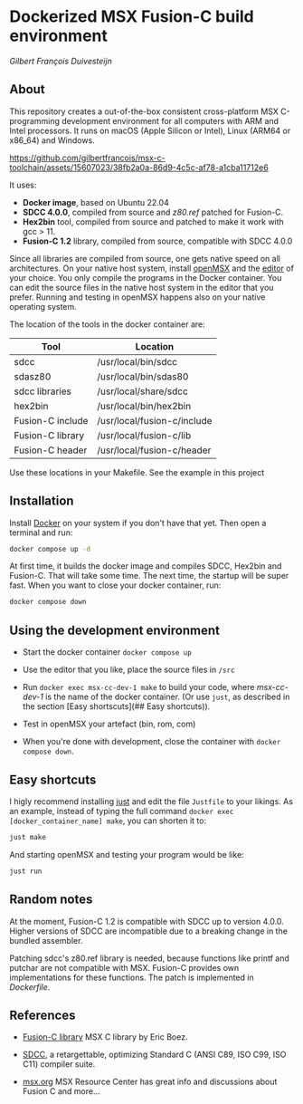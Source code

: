 # Dockerized MSX Fusion-C build environment 

_Gilbert François Duivesteijn_

## About

This repository creates a out-of-the-box consistent cross-platform MSX C-programming development environment for all computers with ARM and Intel processors. It runs on macOS (Apple Silicon or Intel), Linux (ARM64 or x86_64) and Windows.


https://github.com/gilbertfrancois/msx-c-toolchain/assets/15607023/38fb2a0a-86d9-4c5c-af78-a1cba11712e6


It uses:

- **Docker image**, based on Ubuntu 22.04
- **SDCC 4.0.0**, compiled from source and *z80.ref* patched for Fusion-C.
- **Hex2bin** tool, compiled from source and patched to make it work with gcc > 11.
- **Fusion-C 1.2** library, compiled from source, compatible with SDCC 4.0.0

Since all libraries are compiled from source, one gets native speed on all architectures. On your native host system, install [openMSX](http://openmsx.org) and the [editor](https://neovim.io) of your choice. You only compile the programs in the Docker container. You can edit the source files in the native host system in the editor that you prefer. Running and testing in openMSX happens also on your native operating system.



The location of the tools in the docker container are:

| Tool             | Location                    |
| ---------------- | --------------------------- |
| sdcc             | /usr/local/bin/sdcc         |
| sdasz80          | /usr/local/bin/sdas80       |
| sdcc libraries   | /usr/local/share/sdcc       |
| hex2bin          | /usr/local/bin/hex2bin      |
| Fusion-C include | /usr/local/fusion-c/include |
| Fusion-C library | /usr/local/fusion-c/lib     |
| Fusion-C header  | /usr/local/fusion-c/header  |

Use these locations in your Makefile. See the example in this project 



## Installation

Install [Docker](https://www.docker.com) on your system if you don't have that yet. Then open a terminal and run:

```sh
docker compose up -d
```

At first time, it builds the docker image and compiles SDCC, Hex2bin and Fusion-C. That will take some time. The next time, the startup will be super fast. When you want to close your docker container, run:

```sh
docker compose down
```



## Using the development environment

- Start the docker container `docker compose up`
- Use the editor that you like, place the source files in `/src`
- Run `docker exec msx-cc-dev-1 make` to build your code, where *msx-cc-dev-1* is the name of the docker container. (Or use `just`, as described in the section [Easy shortscuts](## Easy shortcuts)).

- Test in openMSX your artefact (bin, rom, com)

- When you're done with development, close the container with `docker compose down`.



## Easy shortcuts

I higly recommend installing [just](https://github.com/casey/just) and edit the file `Justfile` to your likings. As an example, instead of typing the full command `docker exec [docker_container_name] make`, you can shorten it to:

```sh
just make
```

And starting openMSX and testing your program would be like:

```sh
just run
```



## Random notes

At the moment, Fusion-C 1.2 is compatible with SDCC up to version 4.0.0. Higher versions of SDCC are incompatible due to a breaking change in the bundled assembler. 

Patching sdcc's z80.ref library is needed, because functions like printf and putchar are not compatible with MSX. Fusion-C provides own implementations for these functions. The patch is implemented in *Dockerfile*.



## References

- [Fusion-C library](https://www.ebsoft.fr/shop/en/19-fusion-c) MSX C library by Eric Boez.

- [SDCC](https://sdcc.sourceforge.net), a retargettable, optimizing Standard C (ANSI C89, ISO C99, ISO C11) compiler suite.

- [msx.org](https://www.msx.org) MSX Resource Center has great info and discussions about Fusion C and more...
